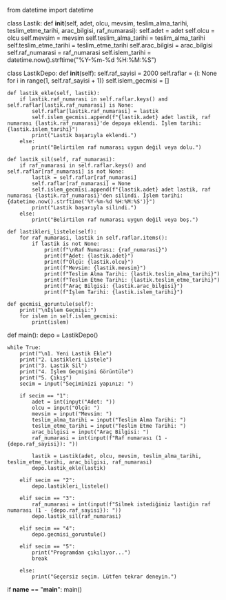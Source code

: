 from datetime import datetime

class Lastik:
    def __init__(self, adet, olcu, mevsim, teslim_alma_tarihi, teslim_etme_tarihi, arac_bilgisi, raf_numarasi):
        self.adet = adet
        self.olcu = olcu
        self.mevsim = mevsim
        self.teslim_alma_tarihi = teslim_alma_tarihi
        self.teslim_etme_tarihi = teslim_etme_tarihi
        self.arac_bilgisi = arac_bilgisi
        self.raf_numarasi = raf_numarasi
        self.islem_tarihi = datetime.now().strftime("%Y-%m-%d %H:%M:%S")

class LastikDepo:
    def __init__(self):
        self.raf_sayisi = 2000
        self.raflar = {i: None for i in range(1, self.raf_sayisi + 1)}
        self.islem_gecmisi = []

    def lastik_ekle(self, lastik):
        if lastik.raf_numarasi in self.raflar.keys() and self.raflar[lastik.raf_numarasi] is None:
            self.raflar[lastik.raf_numarasi] = lastik
            self.islem_gecmisi.append(f"{lastik.adet} adet lastik, raf numarası {lastik.raf_numarasi}'de depoya eklendi. İşlem tarihi: {lastik.islem_tarihi}")
            print("Lastik başarıyla eklendi.")
        else:
            print("Belirtilen raf numarası uygun değil veya dolu.")

    def lastik_sil(self, raf_numarasi):
        if raf_numarasi in self.raflar.keys() and self.raflar[raf_numarasi] is not None:
            lastik = self.raflar[raf_numarasi]
            self.raflar[raf_numarasi] = None
            self.islem_gecmisi.append(f"{lastik.adet} adet lastik, raf numarası {lastik.raf_numarasi}'den silindi. İşlem tarihi: {datetime.now().strftime('%Y-%m-%d %H:%M:%S')}")
            print("Lastik başarıyla silindi.")
        else:
            print("Belirtilen raf numarası uygun değil veya boş.")

    def lastikleri_listele(self):
        for raf_numarasi, lastik in self.raflar.items():
            if lastik is not None:
                print(f"\nRaf Numarası: {raf_numarasi}")
                print(f"Adet: {lastik.adet}")
                print(f"Ölçü: {lastik.olcu}")
                print(f"Mevsim: {lastik.mevsim}")
                print(f"Teslim Alma Tarihi: {lastik.teslim_alma_tarihi}")
                print(f"Teslim Etme Tarihi: {lastik.teslim_etme_tarihi}")
                print(f"Araç Bilgisi: {lastik.arac_bilgisi}")
                print(f"İşlem Tarihi: {lastik.islem_tarihi}")

    def gecmisi_goruntule(self):
        print("\nİşlem Geçmişi:")
        for islem in self.islem_gecmisi:
            print(islem)

def main():
    depo = LastikDepo()

    while True:
        print("\n1. Yeni Lastik Ekle")
        print("2. Lastikleri Listele")
        print("3. Lastik Sil")
        print("4. İşlem Geçmişini Görüntüle")
        print("5. Çıkış")
        secim = input("Seçiminizi yapınız: ")

        if secim == "1":
            adet = int(input("Adet: "))
            olcu = input("Ölçü: ")
            mevsim = input("Mevsim: ")
            teslim_alma_tarihi = input("Teslim Alma Tarihi: ")
            teslim_etme_tarihi = input("Teslim Etme Tarihi: ")
            arac_bilgisi = input("Araç Bilgisi: ")
            raf_numarasi = int(input(f"Raf numarası (1 - {depo.raf_sayisi}): "))

            lastik = Lastik(adet, olcu, mevsim, teslim_alma_tarihi, teslim_etme_tarihi, arac_bilgisi, raf_numarasi)
            depo.lastik_ekle(lastik)

        elif secim == "2":
            depo.lastikleri_listele()

        elif secim == "3":
            raf_numarasi = int(input(f"Silmek istediğiniz lastiğin raf numarası (1 - {depo.raf_sayisi}): "))
            depo.lastik_sil(raf_numarasi)

        elif secim == "4":
            depo.gecmisi_goruntule()

        elif secim == "5":
            print("Programdan çıkılıyor...")
            break

        else:
            print("Geçersiz seçim. Lütfen tekrar deneyin.")

if __name__ == "__main__":
    main()
